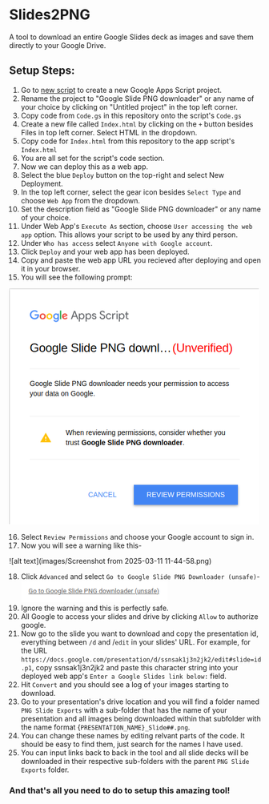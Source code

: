 # Slides2PNG

A tool to download an entire Google Slides deck as images and save them directly to your Google Drive.

## Setup Steps:

1. Go to [new script](https://script.new/) to create a new Google Apps Script project.
2. Rename the project to "Google Slide PNG downloader" or any name of your choice by clicking on "Untitled project" in the top left corner.
3. Copy code from `Code.gs` in this repository onto the script's `Code.gs`
4. Create a new file called `Index.html` by clicking on the `+` button besides Files in top left corner. Select HTML in the dropdown.
5. Copy code for `Index.html` from this repository to the app script's `Index.html`
6. You are all set for the script's code section.
7. Now we can deploy this as a web app.
8. Select the blue `Deploy` button on the top-right and select New Deployment.
9. In the top left corner, select the gear icon besides `Select Type` and choose `Web App` from the dropdown.
10. Set the description field as "Google Slide PNG downloader" or any name of your choice.
11. Under Web App's `Execute As` section, choose `User accessing the web app` option. This allows your script to be used by any third person.
12. Under `Who has access` select `Anyone with Google account`.
13. Click `Deploy` and your web app has been deployed.
14. Copy and paste the web app URL you recieved after deploying and open it in your browser.
15. You will see the following prompt:

![alt text](images/image.png)

16. Select `Review Permissions` and choose your Google account to sign in.
17. Now you will see a warning like this-

![alt text](images/Screenshot from 2025-03-11 11-44-58.png)

18. Click `Advanced` and select `Go to Google Slide PNG Downloader (unsafe)`-
    ![alt text](images/image-1.png)
19. Ignore the warning and this is perfectly safe.
20. All Google to access your slides and drive by clicking `Allow` to authorize google.
21. Now go to the slide you want to download and copy the presentation id, everything between `/d` and /`edit` in your slides' URL. For example, for the URL `https://docs.google.com/presentation/d/ssnsak1j3n2jk2/edit#slide=id.p1`, copy ssnsak1j3n2jk2 and paste this character string into your deployed web app's `Enter a Google Slides link below:` field.
22. Hit `Convert` and you should see a log of your images starting to download.
23. Go to your presentation's drive location and you will find a folder named `PNG Slide Exports` with a sub-folder that has the name of your presentation and all images being downloaded within that subfolder with the name format {`PRESENTATION_NAME}_Slide##.png`.
24. You can change these names by editing relvant parts of the code. It should be easy to find them, just search for the names I have used.
25. You can input links back to back in the tool and all slide decks will be downloaded in their respective sub-folders with the parent `PNG Slide Exports` folder.

### And that's all you need to do to setup this amazing tool!
